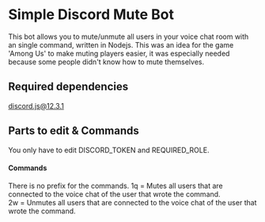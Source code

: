 # Simple Discord Mute Bot
This bot allows you to mute/unmute all users in your voice chat room with an single command, written in Nodejs.
This was an idea for the game 'Among Us' to make muting players easier, it was especially needed because some people didn't know how to mute themselves.

## Required dependencies
discord.js@12.3.1

## Parts to edit & Commands
You only have to edit DISCORD_TOKEN and REQUIRED_ROLE.
#### Commands
There is no prefix for the commands.
1q = Mutes all users that are connected to the voice chat of the user that wrote the command.</br>
2w = Unmutes all users that are connected to the voice chat of the user that wrote the command.</br>
